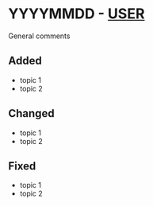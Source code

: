 # YYYYMMDD - [USER](https://github.com/XXX_USER_XXX)

General comments

## Added

* topic 1
* topic 2

## Changed

* topic 1
* topic 2

## Fixed

* topic 1
* topic 2
